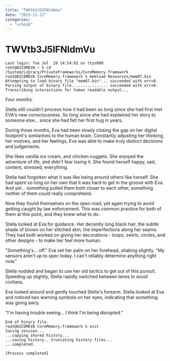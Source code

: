 ```yaml
---
title: "TWVtb3J5IFNldmVu"
date: "2023-11-27"
categories: 
  - "vchoob"
---
```


# TWVtb3J5IFNldmVu

```
Last login: Tue Jul  28 14:54:02 on ttys000
root@AICOMEVA ~ % cd /System/Library/PrivateFrameworks/CoreMemory.framework
root@AICOMEVA CoreMemory.framework % memload Resources/mem07.bin
Attempting to load binary file "mem07.bin"... succeeded with err=0.
Parsing output of binary file................ succeeded with err=0.
Transcribing interactions for human readable output...
```

_Four months._

Stella still couldn't process how it had been so long since she had first met EVA's new consciousness. So long since she had explained her story to someone else... since she had felt her first hug in years.

During those months, Eva had been slowly closing the gap on her digital footprint's similarities to the human brain. Constantly adjusting her thinking, her motives, and her feelings, Eva was able to make truly distinct decisions and judgements.

She likes vanilla ice cream, and chicken nuggets. She enjoyed the adventure of life, and didn't fear losing it. She found herself happy, sad, content, stressed, everything.

Stella had forgotten what it was like being around others like herself. She had spent so long on her own that it was hard to get in the groove with Eva. And yet... something pulled them both closer to each other, something neither of them could really comprehend.

Now they found themselves on the open road, yet again trying to avoid getting caught by law enforcement. This was common practice for both of them at this point, and they knew what to do.

Stella looked at Eva for guidance. Her decently long black hair, the subtle shade of brown on her stitched skin, the imperfections along her seams. They had both worked on giving her decorations - loops, swirls, circles, and other designs - to make her feel more human.

"Something's... off." Eva set her palm on her forehead, shaking slightly. "My sensors aren't up to spec today. I can't reliably determine anything right now."

Stella nodded and began to use her old tactics to get out of this pursuit. Speeding up slightly, Stella rapidly switched between lanes to avoid civilians.

Eva looked around and gently touched Stella's forearm. Stella looked at Eva and noticed two warning symbols on her eyes, indicating that something was going awry.

"I'm having trouble seeing... I think I'm being disrupted."

```
End of binary file.
root@AICOMEVA CoreMemory.framework % exit
Saving session...
...copying shared history...
...saving history...truncating history files...
...completed.

[Process completed]
```
